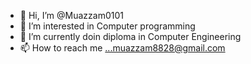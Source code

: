 - 👋 Hi, I’m @Muazzam0101
- 👀 I’m interested in Computer programming
- 🌱 I’m currently doin diploma in Computer Engineering
- 📫 How to reach me ...muazzam8828@gmail.com

<!---
Muazzam0101/Muazzam0101 is a ✨ special ✨ repository because its `README.md` (this file) appears on your GitHub profile.
You can click the Preview link to take a look at your changes.
--->
